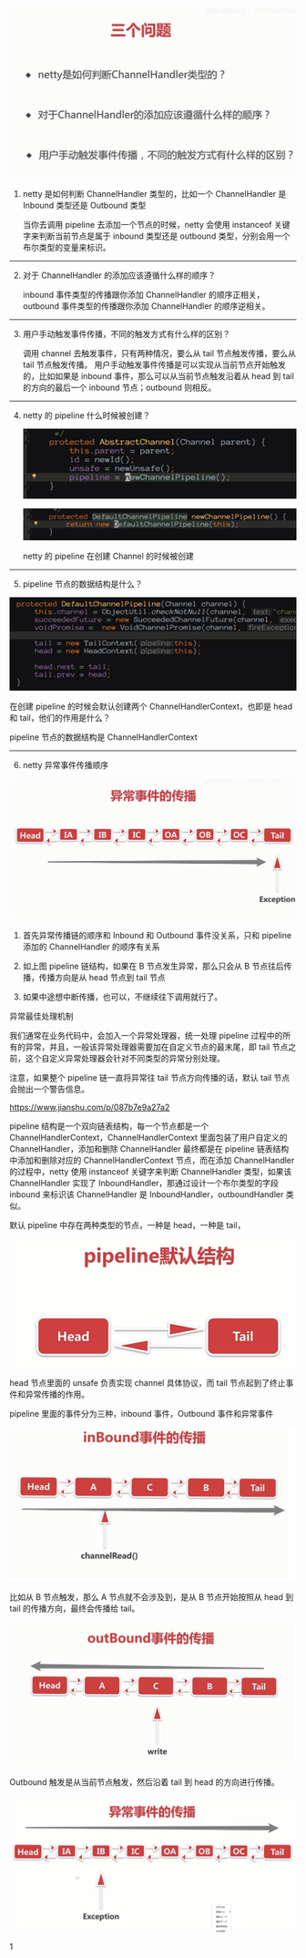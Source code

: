 
![](assets/markdown-img-paste-20200613154303445.png)

1. netty 是如何判断 ChannelHandler 类型的，比如一个 ChannelHandler 是 Inbound 类型还是 Outbound 类型

    当你去调用 pipeline 去添加一个节点的时候，netty 会使用 instanceof 关键字来判断当前节点是属于 inbound 类型还是 outbound 类型，分别会用一个布尔类型的变量来标识。

---
2. 对于 ChannelHandler 的添加应该遵循什么样的顺序？

    inbound 事件类型的传播跟你添加 ChannelHandler 的顺序正相关，outbound 事件类型的传播跟你添加 ChannelHandler 的顺序逆相关。
---
3. 用户手动触发事件传播，不同的触发方式有什么样的区别？

    调用 channel 去触发事件，只有两种情况，要么从 tail 节点触发传播，要么从 tail 节点触发传播。
    用户手动触发事件传播是可以实现从当前节点开始触发的，比如如果是 inbound 事件，那么可以从当前节点触发沿着从 head 到 tail 的方向的最后一个 inbound 节点；outbound 则相反。

---
4. netty 的 pipeline 什么时候被创建？

   ![](assets/markdown-img-paste-2020061315530991.png)

   ![](assets/markdown-img-paste-20200613155324357.png)

   netty 的 pipeline 在创建 Channel 的时候被创建
---
5. pipeline 节点的数据结构是什么？

  ![](assets/markdown-img-paste-20200613155727247.png)

  在创建 pipeline 的时候会默认创建两个 ChannelHandlerContext，也即是 head 和 tail，他们的作用是什么？

   pipeline 节点的数据结构是 ChannelHandlerContext

---

6. netty 异常事件传播顺序

![](assets/markdown-img-paste-20200614163914459.png)

1. 首先异常传播链的顺序和 Inbound 和 Outbound 事件没关系，只和 pipeline 添加的 ChannelHandler 的顺序有关系

2. 如上图 pipeline 链结构，如果在 B 节点发生异常，那么只会从 B 节点往后传播，传播方向是从 head 节点到 tail 节点

3. 如果中途想中断传播，也可以，不继续往下调用就行了。

异常最佳处理机制

我们通常在业务代码中，会加入一个异常处理器，统一处理 pipeline 过程中的所有的异常，并且，一般该异常处理器需要加在自定义节点的最末尾，即 tail 节点之前，这个自定义异常处理器会针对不同类型的异常分别处理。

注意，如果整个 pipeline 链一直将异常往 tail 节点方向传播的话，默认 tail 节点会抛出一个警告信息。

https://www.jianshu.com/p/087b7e9a27a2



pipeline 结构是一个双向链表结构，每一个节点都是一个 ChannelHandlerContext，ChannelHandlerContext 里面包装了用户自定义的 ChannelHandler，添加和删除 ChannelHandler 最终都是在 pipeline 链表结构中添加和删除对应的 ChannelHandlerContext 节点，而在添加 ChannelHandler 的过程中，netty 使用 instanceof 关键字来判断 ChannelHandler 类型，如果该 ChannelHandler 实现了 InboundHandler，那通过设计一个布尔类型的字段 inbound 来标识该 ChannelHandler 是 InboundHandler，outboundHandler 类似。

默认 pipeline 中存在两种类型的节点，一种是 head，一种是 tail，

![](assets/markdown-img-paste-20200614173013795.png)

head 节点里面的 unsafe 负责实现 channel 具体协议，而 tail 节点起到了终止事件和异常传播的作用。

pipeline 里面的事件分为三种，inbound 事件，Outbound 事件和异常事件

![](assets/markdown-img-paste-20200614173245870.png)

比如从 B 节点触发，那么 A 节点就不会涉及到，是从 B 节点开始按照从 head 到 tail 的传播方向，最终会传播给 tail。


![](assets/markdown-img-paste-20200614173549701.png)

Outbound 触发是从当前节点触发，然后沿着 tail 到 head 的方向进行传播。


![](assets/markdown-img-paste-20200614173713292.png)

































1
